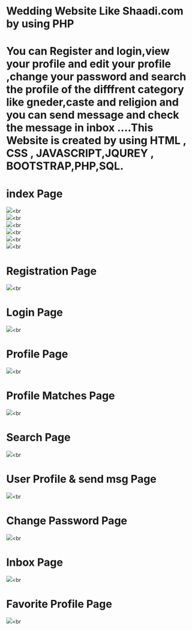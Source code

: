 # Wedding Website Like Shaadi.com by using PHP
# You can Register and login,view your profile and edit your profile ,change your password and search the profile of the difffrent category like gneder,caste and religion and you can send message and check the message in inbox ....This Website is created by using HTML , CSS , JAVASCRIPT,JQUREY , BOOTSTRAP,PHP,SQL.
# index Page
<img src="screenshot/Screenshot (631).png" class="img-fluid"><br<br>
<img src="screenshot/Screenshot (632).png" class="img-fluid"><br<br>
<img src="screenshot/Screenshot (633).png" class="img-fluid"><br<br>
<img src="screenshot/Screenshot (634).png" class="img-fluid"><br<br>
<img src="screenshot/Screenshot (635).png" class="img-fluid"><br<br>
<img src="screenshot/Screenshot (636).png" class="img-fluid"><br<br>

# Registration Page
<img src="screenshot/Screenshot (637).png" class="img-fluid"><br<br>

# Login Page
<img src="screenshot/Screenshot (638).png" class="img-fluid"><br<br>

# Profile Page
<img src="screenshot/Screenshot (639).png" class="img-fluid"><br<br>

# Profile Matches Page
<img src="screenshot/Screenshot (640).png" class="img-fluid"><br<br>

# Search Page
<img src="screenshot/Screenshot (641).png" class="img-fluid"><br<br>

# User Profile & send msg Page
<img src="screenshot/Screenshot (642).png" class="img-fluid"><br<br>

# Change Password Page
<img src="screenshot/Screenshot (643).png" class="img-fluid"><br<br>

# Inbox Page
<img src="screenshot/Screenshot (644).png" class="img-fluid"><br<br>

# Favorite Profile Page
<img src="screenshot/Screenshot (645).png" class="img-fluid"><br<br>
